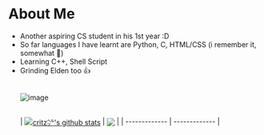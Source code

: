 # About Me
<ul>
  <li> Another aspiring CS student in his 1st year :D </li>
  <li> So far languages I have learnt are Python, C, HTML/CSS (i remember it, somewhat 🗿) </li>
  <li> Learning C++, Shell Script</li>
  <li> Grinding Elden too 👍 </li>
<br>
  
  ![image](https://user-images.githubusercontent.com/71426002/213919721-b19a7c1c-8fbb-4b8c-a4d6-cc47fd048609.png)

</br>
| <a href="https://github.com/swapnil-panigrahi/github-readme-stats"><img align="center" src="ttps://github-readme-stats.vercel.app/api?username=swapnil-panigrahi&show_icons=true&theme=yeblu" alt="critz㌹'s github stats" /></a> | <a href="https://github.com/swapnil-panigrahi/github-readme-stats"><img align="center" src="https://spotify-github-profile.vercel.app/api/view?uid=xagbe6n0umj1y40or5kj9yslk&cover_image=true&theme=default&show_offline=true&background_color=000000&bar_color_cover=true)](https://spotify-github-profile.vercel.app/api/view?uid=xagbe6n0umj1y40or5kj9yslk&redirect=true" /></a> |
| ------------- | ------------- |
